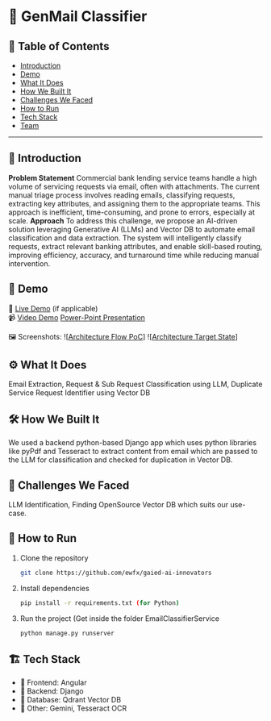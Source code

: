# 🚀 GenMail Classifier

## 📌 Table of Contents
- [Introduction](#introduction)
- [Demo](#demo)
- [What It Does](#what-it-does)
- [How We Built It](#how-we-built-it)
- [Challenges We Faced](#challenges-we-faced)
- [How to Run](#how-to-run)
- [Tech Stack](#tech-stack)
- [Team](#team)

---

## 🎯 Introduction
**Problem Statement**
Commercial bank lending service teams handle a high volume of servicing requests via email, often with attachments. The current manual triage process involves reading emails, classifying requests, extracting key attributes, and assigning them to the appropriate teams. This approach is inefficient, time-consuming, and prone to errors, especially at scale.
**Approach**
To address this challenge, we propose an AI-driven solution leveraging Generative AI (LLMs) and Vector DB to automate email classification and data extraction. The system will intelligently classify requests, extract relevant banking attributes, and enable skill-based routing, improving efficiency, accuracy, and turnaround time while reducing manual intervention.


## 🎥 Demo

🔗 [Live Demo](#) (if applicable)  
📹 [Video Demo](https://github.com/ewfx/gaied-ai-innovators/blob/main/artifacts/demo/Email_Processing_System_Demo.mp4) 
[Power-Point Presentation](https://github.com/ewfx/gaied-ai-innovators/blob/main/artifacts/arch/Email_Processing_System_Presentation.pptx)

🖼️ Screenshots: 
![[Architecture Flow PoC](https://github.com/ewfx/gaied-ai-innovators/blob/main/artifacts/arch/PoC-Flow-Diagram.jpg)]
![[Architecture Target State](https://github.com/ewfx/gaied-ai-innovators/blob/main/artifacts/arch/High%20Level%20Solution%20Arch.jpg)] 

## ⚙️ What It Does
Email Extraction, Request & Sub Request Classification using LLM, Duplicate Service Request Identifier using Vector DB

## 🛠️ How We Built It
We used a backend python-based Django app which uses python libraries like pyPdf and Tesseract to extract content from email which are passed to the LLM for classification and checked for duplication in Vector DB.   

## 🚧 Challenges We Faced
LLM Identification, Finding OpenSource Vector DB which suits our use-case. 

## 🏃 How to Run
1. Clone the repository  
   ```sh
   git clone https://github.com/ewfx/gaied-ai-innovators
   ```
2. Install dependencies  
   ```sh
   pip install -r requirements.txt (for Python)
   ```
3. Run the project (Get inside the folder EmailClassifierService 
   ```sh
   python manage.py runserver
   ```

## 🏗️ Tech Stack
- 🔹 Frontend: Angular
- 🔹 Backend: Django
- 🔹 Database: Qdrant Vector DB
- 🔹 Other: Gemini, Tesseract OCR
